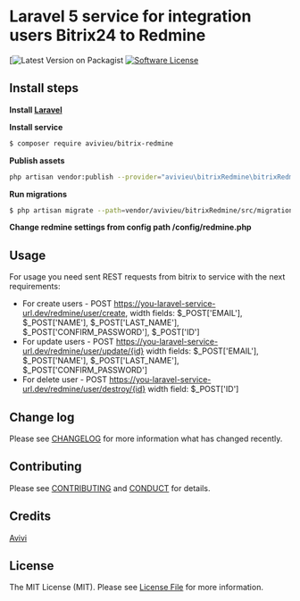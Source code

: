 # Laravel 5 service for integration users Bitrix24 to Redmine

[![Latest Version on Packagist](https://packagist.org/packages/avivieu/bitrix-redmine)
[![Software License][ico-license]](LICENSE.md)

## Install steps

**Install [Laravel](https://laravel.com/docs/5.2)**

**Install service** 
``` bash
$ composer require avivieu/bitrix-redmine
```

**Publish assets** 
``` bash 
php artisan vendor:publish --provider="avivieu\bitrixRedmine\bitrixRedmineServiceProvider"
```
**Run migrations** 
``` bash
$ php artisan migrate --path=vendor/avivieu/bitrixRedmine/src/migrations
```
**Change redmine settings from config path /config/redmine.php** 

## Usage
For usage you need sent REST requests from bitrix to service with the next requirements:
*  For create users - POST https://you-laravel-service-url.dev/redmine/user/create, width fields:
$_POST['EMAIL'], $_POST['NAME'], $_POST['LAST_NAME'], $_POST['CONFIRM_PASSWORD'], $_POST['ID']
* For update users - POST https://you-laravel-service-url.dev/redmine/user/update/{id}  width fields:
$_POST['EMAIL'], $_POST['NAME'], $_POST['LAST_NAME'], $_POST['CONFIRM_PASSWORD']
* For delete user - POST https://you-laravel-service-url.dev/redmine/user/destroy/{id}  width field:
$_POST['ID']

## Change log
Please see [CHANGELOG](CHANGELOG.md) for more information what has changed recently.

## Contributing

Please see [CONTRIBUTING](CONTRIBUTING.md) and [CONDUCT](CONDUCT.md) for details.


## Credits

[Avivi](http://avivi.info)

## License

The MIT License (MIT). Please see [License File](LICENSE.md) for more information.

[ico-version]: https://img.shields.io/packagist/v/:vendor/:package_name.svg?style=flat-square
[ico-license]: https://img.shields.io/badge/license-MIT-brightgreen.svg?style=flat-square
[ico-travis]: https://img.shields.io/travis/:vendor/:package_name/master.svg?style=flat-square
[ico-scrutinizer]: https://img.shields.io/scrutinizer/coverage/g/:vendor/:package_name.svg?style=flat-square
[ico-code-quality]: https://img.shields.io/scrutinizer/g/:vendor/:package_name.svg?style=flat-square
[ico-downloads]: https://img.shields.io/packagist/dt/:vendor/:package_name.svg?style=flat-square

[link-packagist]: https://packagist.org/packages/:vendor/:package_name
[link-travis]: https://travis-ci.org/:vendor/:package_name
[link-scrutinizer]: https://scrutinizer-ci.com/g/:vendor/:package_name/code-structure
[link-code-quality]: https://scrutinizer-ci.com/g/:vendor/:package_name
[link-downloads]: https://packagist.org/packages/:vendor/:package_name
[link-author]: https://github.com/:author_username
[link-contributors]: ../../contributors
